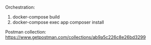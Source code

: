 Orchestration: 
1. docker-compose build
2. docker-compose exec app composer install


Postman collection: https://www.getpostman.com/collections/ab9a5c226c8e26bd3299
